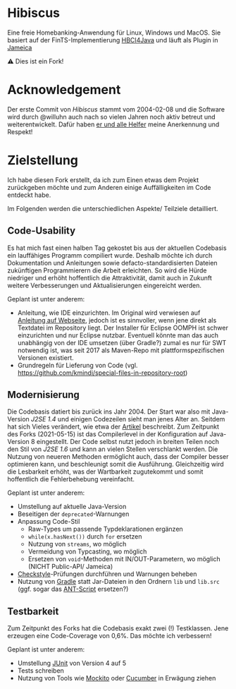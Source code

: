 Hibiscus
========

Eine freie Homebanking-Anwendung für Linux, Windows und MacOS.
Sie basiert auf der FinTS-Implementierung [HBCI4Java](https://github.com/hbci4j/hbci4java) und läuft als Plugin in [Jameica](https://github.com/willuhn/jameica)

:warning: Dies ist ein Fork!

# Acknowledgement

Der erste Commit von _Hibiscus_ stammt vom 2004-02-08 und die Software wird durch @willuhn auch nach so vielen Jahren noch aktiv betreut und weiterentwickelt. Dafür haben [er und alle Helfer](https://github.com/willuhn/hibiscus/graphs/contributors) meine Anerkennung und Respekt!

# Zielstellung
Ich habe diesen Fork erstellt, da ich zum Einen etwas dem Projekt zurückgeben möchte und zum Anderen einige Auffälligkeiten im Code entdeckt habe.

Im Folgenden werden die unterschiedlichen Aspekte/ Teilziele detailliert.

## Code-Usability
Es hat mich fast einen halben Tag gekostet bis aus der aktuellen Codebasis ein lauffähiges Programm compiliert wurde.
Deshalb möchte ich durch Dokumentation und Anleitungen sowie defacto-standardisierten Dateien zukünftigen Programmierern die Arbeit erleichten.
So wird die Hürde niedriger und erhöht hoffentlich die Attraktivität, damit auch in Zukunft weitere Verbesserungen und Aktualisierungen eingereicht werden.

Geplant ist unter anderem:
* Anleitung, wie IDE einzurichten. Im Original wird verwiesen auf [Anleitung auf Webseite](http://www.willuhn.de/products/hibiscus/dev.php), jedoch ist es sinnvoller, wenn jene direkt als Textdatei im Repository liegt. Der Installer für Eclipse OOMPH ist schwer einzurichten und nur Eclipse nutzbar. Eventuell könnte man das auch unabhängig von der IDE umsetzen (über Gradle?) zumal es nur für SWT notwendig ist, was seit 2017 als Maven-Repo mit plattformspezifischen Versionen existiert.
* Grundregeln für Lieferung von Code (vgl. <https://github.com/kmindi/special-files-in-repository-root>)

## Modernisierung
Die Codebasis datiert bis zurück ins Jahr 2004.
Der Start war also mit Java-Version _J2SE 1.4_ und einigen Codezeilen sieht man jenes Alter an.
Seitdem hat sich Vieles verändert, wie etwa der [Artikel](https://www.informatik-aktuell.de/entwicklung/programmiersprachen/wandlung-von-java.html) beschreibt.
Zum Zeitpunkt des Forks (2021-05-15) ist das Compilerlevel in der Konfiguration auf Java-Version 8 eingestellt.
Der Code selbst nutzt jedoch in breiten Teilen noch den Stil von _J2SE 1.6_ und kann an vielen Stellen verschlankt werden.
Die Nutzung von neueren Methoden ermöglicht auch, dass der Compiler besser optimieren kann, und beschleunigt somit die Ausführung.
Gleichzeitig wird die Lesbarkeit erhöht, was der Wartbarkeit zugutekommt und somit hoffentlich die Fehlerbehebung vereinfacht.

Geplant ist unter anderem:
* Umstellung auf aktuelle Java-Version
* Beseitigen der `deprecated`-Warnungen
* Anpassung Code-Stil
	* Raw-Types um passende Typdeklarationen ergänzen
	* `while(x.hasNext())` durch `for` ersetzen
	* Nutzung von `streams`, wo möglich
	* Vermeidung von Typcasting, wo möglich
	* Ersetzen von `void`-Methoden mit IN/OUT-Parametern, wo möglich (NICHT Public-API/ Jameica)
* [Checkstyle](https://checkstyle.org/)-Prüfungen durchführen und Warnungen beheben
* Nutzung von [Gradle](https://gradle.org/) statt Jar-Dateien in den Ordnern `lib` und `lib.src` (ggf. sogar das [ANT-Script](/build/build.xml) ersetzen?)

## Testbarkeit
Zum Zeitpunkt des Forks hat die Codebasis exakt zwei (!) Testklassen.
Jene erzeugen eine Code-Coverage von 0,6%.
Das möchte ich verbessern!

Geplant ist unter anderem:
* Umstellung [JUnit](https://junit.org/) von Version 4 auf 5
* Tests schreiben
* Nutzung von Tools wie [Mockito](https://site.mockito.org/) oder [Cucumber](https://cucumber.io/tools/cucumber-open/) in Erwägung ziehen